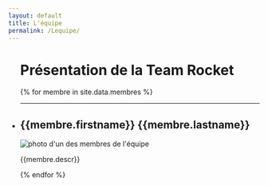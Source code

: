 ```yaml
---
layout: default
title: L'équipe
permalink: /Lequipe/
---
```

<link rel="stylesheet" href="/assets/css/Lequipe.css">

<ul>
    <h1>Présentation de la Team Rocket</h1>
    {% for membre in site.data.membres %}
    <hr />
    <li>
        <h2>{{membre.firstname}} {{membre.lastname}}</h2>
        <div><img src="/assets/img/membres/{{membre.img}}" alt="photo d'un des membres de l'équipe" class="img-membre"/></div>
        <p class="descr-membre">{{membre.descr}}</p>
    </li>
    {% endfor %}
</ul>